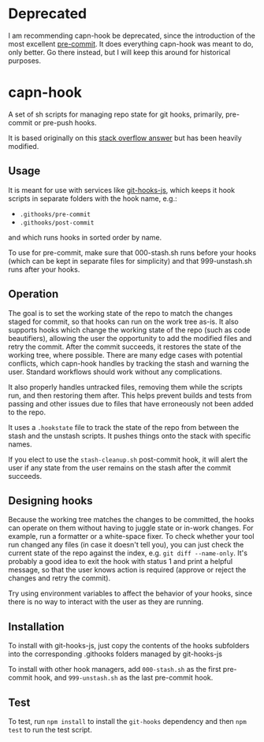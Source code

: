 # Deprecated

I am recommending capn-hook be deprecated, since the introduction of the most excellent 
[pre-commit](https://pre-commit.com).  It does everything capn-hook was meant to do, only better.
Go there instead, but I will keep this around for historical purposes.

# capn-hook

A set of sh scripts for managing repo state for git hooks, primarily, pre-commit or pre-push hooks.

It is based originally on this [stack overflow answer](http://stackoverflow.com/a/20480591/1606867)
but has been heavily modified.

## Usage

It is meant for use with services like [git-hooks-js](https://github.com/tarmolov/git-hooks-js),
which keeps it hook scripts in separate folders with the hook name, e.g.:

  * `.githooks/pre-commit`
  * `.githooks/post-commit`
 
and which runs hooks in sorted order by name.

To use for pre-commit, make sure that 000-stash.sh runs before your hooks 
(which can be kept in separate files for simplicity) and that 999-unstash.sh
runs after your hooks.

## Operation

The goal is to set the working state of the repo to match the changes staged for commit,
so that hooks can run on the work tree as-is.  It also supports hooks which change the 
working state of the repo (such as code beautifiers), allowing the user the opportunity
to add the modified files and retry the commit.  After the commit succeeds, it restores
the state of the working tree, where possible.  There are many edge cases with potential
conflicts, which capn-hook handles by tracking the stash and warning the user.  Standard
workflows should work without any complications.

It also properly handles untracked files, removing them while the scripts run, and then
restoring them after.  This helps prevent builds and tests from passing and other issues
due to files that have erroneously not been added to the repo.

It uses a `.hookstate` file to track the state of the repo from between the stash and the
unstash scripts.  It pushes things onto the stack with specific names.

If you elect to use the `stash-cleanup.sh` post-commit hook, it will alert the user if
any state from the user remains on the stash after the commit succeeds.

## Designing hooks

Because the working tree matches the changes to be committed, the hooks can operate
on them without having to juggle state or in-work changes.  For example, run a formatter
or a white-space fixer.  To check whether your tool run changed any files (in case it 
doesn't tell you), you can just check the current state of the repo against the index,
e.g. `git diff --name-only`.  It's probably a good idea to exit the hook with status 1
and print a helpful message, so that the user knows action is required (approve or reject
the changes and retry the commit).

Try using environment variables to affect the behavior of your hooks, since there is no
way to interact with the user as they are running.

## Installation

To install with git-hooks-js, just copy the contents of the hooks subfolders 
into the corresponding .githooks folders managed by git-hooks-js

To install with other hook managers, add `000-stash.sh` as the first pre-commit hook, 
and `999-unstash.sh` as the last pre-commit hook.

## Test

To test, run `npm install` to install the `git-hooks` dependency and then `npm test`
to run the test script.
